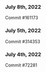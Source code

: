 ### July 8th, 2022

Commit #161173

### July 5th, 2022

Commit #314353


### July 4th, 2022

Commit #72281
